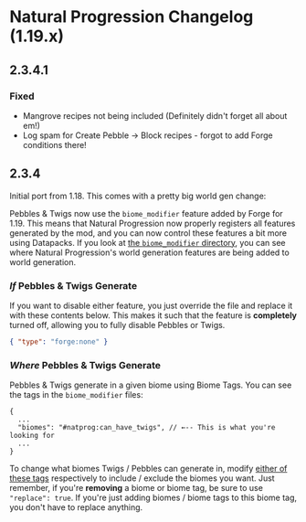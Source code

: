 # Natural Progression Changelog (1.19.x)

## 2.3.4.1

### Fixed

- Mangrove recipes not being included (Definitely didn't forget all about em!)
- Log spam for Create Pebble -> Block recipes - forgot to add Forge conditions there!

## 2.3.4

Initial port from 1.18. This comes with a pretty big world gen change:

Pebbles & Twigs now use the `biome_modifier` feature added by Forge for 1.19. This means that Natural Progression now properly registers all features generated by the mod, and you can now control these features a bit more using Datapacks. If you look at [the `biome_modifier` directory](https://github.com/oitsjustjose/Natural-Progression/tree/1.19.x/src/main/resources/data/natprog/forge/biome_modifier), you can see where Natural Progression's world generation features are being added to world generation.

### _If_ Pebbles & Twigs Generate

If you want to disable either feature, you just override the file and replace it with these contents below. This makes it such that the feature is **completely** turned off, allowing you to fully disable Pebbles or Twigs.

```json
{ "type": "forge:none" }
```

### _Where_ Pebbles & Twigs Generate

Pebbles & Twigs generate in a given biome using Biome Tags. You can see the tags in the `biome_modifier` files:

```json5
{
  ...
  "biomes": "#natprog:can_have_twigs", // ←-- This is what you're looking for
  ...
}
```

To change what biomes Twigs / Pebbles can generate in, modify [either of these tags](https://github.com/oitsjustjose/Natural-Progression/tree/1.19.x/src/main/resources/data/natprog/tags/worldgen/biome) respectively to include / exclude the biomes you want. Just remember, if you're **removing** a biome or biome tag, be sure to use `"replace": true`. If you're just adding biomes / biome tags to this biome tag, you don't have to replace anything.
